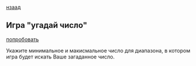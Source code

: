 [нзаад](../../readme.md)
## Игра "угадай число"

[попробовать](https://slowsleep.github.io/php-sf/bjs/08_if_else/index.html)

Укажите минимальное и макисмальное число для диапазона, в котором игра будет искать Ваше загаданное число.
